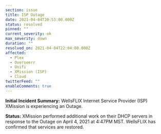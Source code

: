 ```yaml
---
section: issue
title: ISP Outage
date: 2021-04-04T20:53:00.000Z
status: resolved
pinned: ""
current_severity: ok
max_severity: down
duration: ""
resolved_on: 2021-04-04T22:04:00.000Z
affected:
  - Plex
  - Overseerr
  - Unifi
  - XMission (ISP)
  - Cloud
twitterFeed: ""
enableComments: true
---
```

**Initial Incident Summary:** WellsFLIX Internet Service Provider (ISP) XMission is experiencing an Outage.

**Status:** XMission performed additional work on their DHCP servers in response to the Outage on April 4, 2021 at 4:47PM MST. WellsFLIX has confirmed that services are restored.